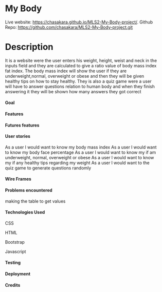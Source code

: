 # My Body 
Live website: https://chasakara.github.io/MLS2-My-Body-project/.
Github Repo: https://github.com/chasakara/MLS2-My-Body-project.git
# Description 
It is a website were the user enters his weight, height, weist and neck in the inputs field and they are calculated to give a ratio value of body mass index fat index. The body mass index will show the user if they are underweight,normal, overweight or obese and then they will be given healthy tips on how to stay healthy. 
They is also a quiz game were a user will  have to answer questions relation to human body and when they finish answering it they will be shown how many answers they got correct

#### Goal

#### Features

#### Futures features

#### User stories
As a user l would want to know my body mass index
As a user l would want to know my body face percentage 
As a user l would want to know my if am underweight, normal, overweight or obese
As a user l would want to know my if any healthy tips regarding my weight 
As a user l would want to the quiz game to generate questions randomly

#### Wire Frames

#### Problems encountered
making the table to get values

#### Technologies Used 
CSS

HTML

Bootstrap

Javascript

#### Testing

#### Deployment

#### Credits

